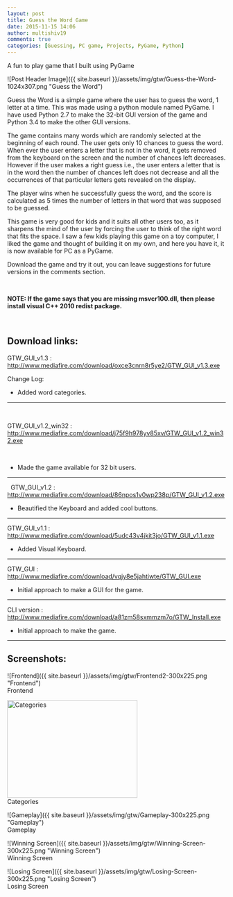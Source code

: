 ```yaml
---
layout: post
title: Guess the Word Game
date: 2015-11-15 14:06
author: multishiv19
comments: true
categories: [Guessing, PC game, Projects, PyGame, Python]
---
```


A fun to play game that I built using PyGame

![Post Header Image]({{ site.baseurl }}/assets/img/gtw/Guess-the-Word-1024x307.png "Guess the Word")
<p>Guess the Word is a simple game where the user has to guess the word, 1 letter at a time.
    This was made using a python module named PyGame. I have used Python 2.7 to make the 32-bit GUI version of the game and Python 3.4 to make the other GUI versions.</p>
<p>The game contains many words which are randomly selected at the beginning of each round. The user gets only 10 chances to guess the word. When ever the user enters a letter that is not in the word, it gets removed from the keyboard on the screen and the number of chances left decreases. However if the user makes a right guess i.e., the user enters a letter that is in the word then the number of chances left does not decrease and all the occurrences of that particular letters gets revealed on the display.</p>
<p>The player wins when he successfully guess the word, and the score is calculated as 5 times the number of letters in that word that was supposed to be guessed.</p>
<p>This game is very good for kids and it suits all other users too, as it sharpens the mind of the user by forcing the user to think of the right word that fits the space. I saw a few kids playing this game on a toy computer, I liked the game and thought of building it on my own, and here you have it, it is now available for PC as a PyGame.</p>
<p>Download the game and try it out, you can leave suggestions for future versions in the comments section.</p>
<p>&nbsp;</p>
<p><strong>NOTE: If the game says that you are missing msvcr100.dll, then please install visual C++ 2010 redist package.</strong></p>
<p>&nbsp;</p>
<h2>Download links:</h2>
<p>GTW_GUI_v1.3 : <a href="http://www.mediafire.com/download/oxce3cnrn8r5ye2/GTW_GUI_v1.3.exe" target="_blank">http://www.mediafire.com/download/oxce3cnrn8r5ye2/GTW_GUI_v1.3.exe</a></p>
<p>Change Log:</p>
<ul>
    <li>Added word categories.</li>
</ul>
<hr />
<p>&nbsp;</p>
<p>GTW_GUI_v1.2_win32 : <a href="http://www.mediafire.com/download/j75f9h978yv85xv/GTW_GUI_v1.2_win32.exe" target="_blank">http://www.mediafire.com/download/j75f9h978yv85xv/GTW_GUI_v1.2_win32.exe</a></p>
<p>&nbsp;</p>
<ul>
    <li>Made the game available for 32 bit users.</li>
</ul>
<hr />
<p>  GTW_GUI_v1.2 : <a href="http://www.mediafire.com/download/86npos1v0wp238p/GTW_GUI_v1.2.exe" target="_blank">http://www.mediafire.com/download/86npos1v0wp238p/GTW_GUI_v1.2.exe</a></p>
<ul>
    <li>Beautified the Keyboard and added cool buttons.</li>
</ul>
<hr />
<p>GTW_GUI_v1.1 : <a href="http://www.mediafire.com/download/5udc43v4jkit3jo/GTW_GUI_v1.1.exe" target="_blank">http://www.mediafire.com/download/5udc43v4jkit3jo/GTW_GUI_v1.1.exe</a></p>
<ul>
    <li>Added Visual Keyboard.</li>
</ul>
<hr />
<p>GTW_GUI : <a href="http://www.mediafire.com/download/vqjy8e5jahtiwte/GTW_GUI.exe" target="_blank">http://www.mediafire.com/download/vqjy8e5jahtiwte/GTW_GUI.exe</a></p>
<ul>
    <li>Initial approach to make a GUI for the game.</li>
</ul>
<hr />
<p>CLI version : <a href="http://www.mediafire.com/download/a81zm58sxmmzm7o/GTW_Install.exe" target="_blank">http://www.mediafire.com/download/a81zm58sxmmzm7o/GTW_Install.exe</a></p>
<ul>
    <li>Initial approach to make the game.</li>
</ul>
<hr />
<h2>Screenshots:</h2>

![Frontend]({{ site.baseurl }}/assets/img/gtw/Frontend2-300x225.png "Frontend")
<br/> Frontend<br/>

<img src="{{ site.baseurl }}/assets/img/gtw/Categories-150x113.png" alt="Categories" width="300" height="225" />
<br/> Categories<br/>

![Gameplay]({{ site.baseurl }}/assets/img/gtw/Gameplay-300x225.png "Gameplay")
<br/> Gameplay<br/>

![Winning Screen]({{ site.baseurl }}/assets/img/gtw/Winning-Screen-300x225.png "Winning Screen")
<br/> Winning Screen<br/>

![Losing Screen]({{ site.baseurl }}/assets/img/gtw/Losing-Screen-300x225.png "Losing Screen")<br/> Losing Screen<br/>
<p>&nbsp;</p>
